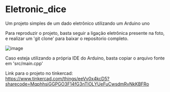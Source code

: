 # Eletronic_dice
Um projeto simples de um dado eletrônico utilizando um Arduino uno

Para reproduzir o projeto, basta seguir a ligação eletrônica presente na foto,
e realizar um 'git clone' para baixar o repositorio completo.

![image](https://github.com/jo4o0rn3ll4s/eletronic_dice/assets/65920201/3e4bd82a-7597-4455-b4af-b879f99c146e)

Caso esteja utilizando a própria IDE do Arduino, basta copiar o arquivo fonte em
'src/main.cpp'

Link para o projeto no tinkercad:
https://www.tinkercad.com/things/eeVv0x4kcD5?sharecode=MqphhsiGGPGO3F14fG3nTlOLYUeFuCwsdmRvNkKBFRo

